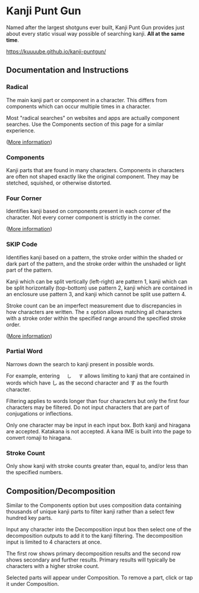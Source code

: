 # Kanji Punt Gun

Named after the largest shotguns ever built, Kanji Punt Gun provides just about every static visual way possible of searching kanji. **All at the same time**.

https://kuuuube.github.io/kanji-puntgun/

## Documentation and Instructions

### Radical

The main kanji part or component in a character. This differs from components which can occur multiple times in a character.

Most "radical searches" on websites and apps are actually component searches. Use the Components section of this page for a similar experience.

([More information](https://www.sljfaq.org/afaq/radicals.html))

### Components

Kanji parts that are found in many characters. Components in characters are often not shaped exactly like the original component. They may be stetched, squished, or otherwise distorted.

### Four Corner

Identifies kanji based on components present in each corner of the character. Not every corner component is strictly in the corner.

([More information](https://www.edrdg.org/wwwjdic/FOURCORNER.html))

### SKIP Code

Identifies kanji based on a pattern, the stroke order within the shaded or dark part of the pattern, and the stroke order within the unshaded or light part of the pattern.

Kanji which can be split vertically (left-right) are pattern 1, kanji which can be split horizontally (top-bottom) use pattern 2, kanji which are contained in an enclosure use pattern 3, and kanji which cannot be split use pattern 4.

Stroke count can be an imperfect measurement due to discrepancies in how characters are written. The ± option allows matching all characters with a stroke order within the specified range around the specified stroke order.

([More information](https://www.edrdg.org/wwwjdic/SKIP.html))

### Partial Word

Narrows down the search to kanji present in possible words.

For example, entering `　` `し` `　` `す` allows limiting to kanji that are contained in words which have し as the second character and す as the fourth character.

Filtering applies to words longer than four characters but only the first four characters may be filtered. Do not input characters that are part of conjugations or inflections.

Only one character may be input in each input box. Both kanji and hiragana are accepted. Katakana is not accepted. A kana IME is built into the page to convert romaji to hiragana.

### Stroke Count

Only show kanji with stroke counts greater than, equal to, and/or less than the specified numbers.

## Composition/Decomposition

Similar to the Components option but uses composition data containing thousands of unique kanji parts to filter kanji rather than a select few hundred key parts.

Input any character into the Decomposition input box then select one of the decomposition outputs to add it to the kanji filtering. The decomposition input is limited to 4 characters at once.

The first row shows primary decomposition results and the second row shows secondary and further results. Primary results will typically be characters with a higher stroke count.

Selected parts will appear under Composition. To remove a part, click or tap it under Composition.
